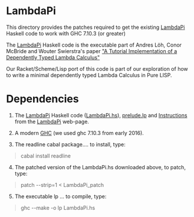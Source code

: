 # LambdaPi

This directory provides the patches required to get the existing 
[LambdaPi](https://www.andres-loeh.de/LambdaPi/) Haskell code to work 
with GHC 7.10.3 (or greater)

The [LambdaPi](https://www.andres-loeh.de/LambdaPi/) Haskell code is the 
executable part of Andres Löh, Conor McBride and Wouter Swierstra's paper 
["A Tutorial Implementation of a Dependently Typed Lambda 
Calculus"](https://www.andres-loeh.de/LambdaPi/LambdaPi.pdf)

Our Racket/Scheme/Lisp port of this code is part of our exploration of 
how to write a minimal dependently typed Lambda Calculus in Pure LISP.

# Dependencies

1. The [LambdaPi](https://www.andres-loeh.de/LambdaPi/) Haskell code 
([LambdaPi.hs](https://www.andres-loeh.de/LambdaPi/LambdaPi.hs)), 
[prelude.lp](https://www.andres-loeh.de/LambdaPi/prelude.lp) and 
[Instructions](https://www.andres-loeh.de/LambdaPi/LambdaPi-README) from 
the [LambdaPi](https://www.andres-loeh.de/LambdaPi/) web-page.

2. A modern [GHC](https://www.haskell.org/ghc/) (we used ghc 7.10.3 from 
early 2016).

3. The readline cabal package.... to install, type:
> cabal install readline

4. The patched version of the LambdaPi.hs downloaded above, to patch, type:
> patch --strip=1 < LambdaPi_patch

5. The executable lp ... to compile, type:
> ghc --make -o lp LambdaPi.hs



